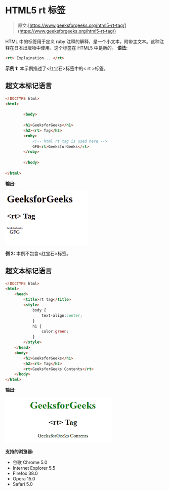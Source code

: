 # HTML5 rt 标签

> 原文:[https://www.geeksforgeeks.org/html5-rt-tag/](https://www.geeksforgeeks.org/html5-rt-tag/)

HTML 中的<rt>标签用于定义 ruby 注释的解释，是一个小文本，附带主文本。这种注释在日本出版物中使用。这个标签在 HTML5 中是新的。
**语法:**</rt> 

```html
<rt> Explaination... </rt>
```

**示例 1:** 本示例描述了<红宝石>标签中的< rt >标签。

## 超文本标记语言

```html
<!DOCTYPE html>
<html>

        <body>

        <h1>GeeksforGeeks</h1>
        <h2><rt> Tag</h2>
        <ruby>
            <!-- html rt tag is used here -->
            GFG<rt>GeeksforGeeks</rt>
        </ruby>

        </body>

</html>
```

**输出:**

![](img/4c43ebb8b3626302c3f670ab9132c6f4.png)

**例 2:** 本例不包含<红宝石>标签。

## 超文本标记语言

```html
<!DOCTYPE html>
<html>
    <head>
        <title>rt tag</title>
        <style>
            body {
                text-align:center;
            }
            h1 {
                color:green;
            }
        </style>
    </head>
    <body>
        <h1>GeeksforGeeks</h1>
        <h2><rt> Tag</h2>
        <rt>GeeksforGeeks Contents</rt>
    </body>
</html>                   
```

**输出:**

![](img/bac200d1f4d0ec281a2856233a42a076.png)

**支持的浏览器:**

*   谷歌 Chrome 5.0
*   Internet Explorer 5.5
*   Firefox 38.0
*   Opera 15.0
*   Safari 5.0